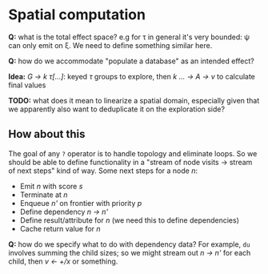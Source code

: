 # Spatial computation
**Q:** what is the total effect space? e.g for τ in general it's very bounded: ψ can only emit on ξ. We need to define something similar here.

**Q:** how do we accommodate "populate a database" as an intended effect?

**Idea:** _G → k τ[...]_: keyed _τ_ groups to explore, then _k ... → A → v_ to calculate final values

**TODO:** what does it mean to linearize a spatial domain, especially given that we apparently also want to deduplicate it on the exploration side?


## How about this
The goal of any `?` operator is to handle topology and eliminate loops. So we should be able to define functionality in a "stream of node visits → stream of next steps" kind of way. Some next steps for a node _n_:

+ Emit _n_ with score _s_
+ Terminate at _n_
+ Enqueue _n'_ on frontier with priority _p_
+ Define dependency _n → n'_
+ Define result/attribute for _n_ (we need this to define dependencies)
+ Cache return value for _n_

**Q:** how do we specify what to do with dependency data? For example, `du` involves summing the child sizes; so we might stream out _n → n'_ for each child, then _v ← +/x_ or something.
